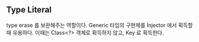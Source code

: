 ## Type Literal
type erase 를 보완해주는 역할이다. Generic 타입의 구현체를 Injector 에서 획득할때 유용하다. 이때는 Class<?> 객체로 획득하지 않고, Key 로 획득한다.
